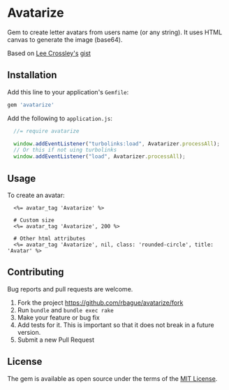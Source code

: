 # Avatarize

Gem to create letter avatars from users name (or any string).
It uses HTML canvas to generate the image (base64).

Based on [Lee Crossley's](https://github.com/leecrossley) [gist](https://gist.github.com/leecrossley/6027780)

## Installation

Add this line to your application's `Gemfile`:

```ruby
gem 'avatarize'
```

Add the following to `application.js`:
```js
  //= require avatarize

  window.addEventListener("turbolinks:load", Avatarizer.processAll);
  // Or this if not uing turbolinks
  window.addEventListener("load", Avatarizer.processAll);
```

## Usage

To create an avatar:
```erb
  <%= avatar_tag 'Avatarize' %>

  # Custom size
  <%= avatar_tag 'Avatarize', 200 %>

  # Other html attributes
  <%= avatar_tag 'Avatarize', nil, class: 'rounded-circle', title: 'Avatar' %>
```

## Contributing

Bug reports and pull requests are welcome.

1. Fork the project https://github.com/rbague/avatarize/fork
2. Run `bundle` and `bundle exec rake`
3. Make your feature or bug fix
4. Add tests for it. This is important so that it does not break in a future version.
5. Submit a new Pull Request

## License

The gem is available as open source under the terms of the [MIT License](https://opensource.org/licenses/MIT).
